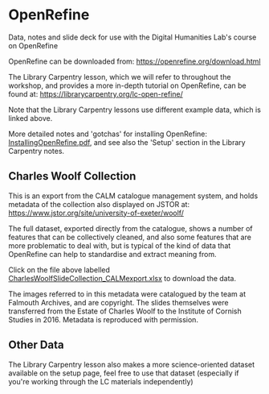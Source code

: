 # OpenRefine
Data, notes and slide deck for use with the Digital Humanities Lab's course on OpenRefine

OpenRefine can be downloaded from: https://openrefine.org/download.html

The Library Carpentry lesson, which we will refer to throughout the workshop, and provides a more in-depth tutorial on OpenRefine, can be found at:
https://librarycarpentry.org/lc-open-refine/

Note that the Library Carpentry lessons use different example data, which is linked above.

More detailed notes and 'gotchas' for installing OpenRefine: [InstallingOpenRefine.pdf](https://github.com/ExeterDigitalHumanities/openrefine/blob/main/InstallingOpenRefine.pdf), and see also the 'Setup' section in the Library Carpentry notes.

## Charles Woolf Collection
This is an export from the CALM catalogue management system, and holds metadata of the collection also displayed on JSTOR at: 
https://www.jstor.org/site/university-of-exeter/woolf/

The full dataset, exported directly from the catalogue, shows a number of features that can be collectively cleaned, and also some features that are more problematic to deal with, but is typical of the kind of data that OpenRefine can help to standardise and extract meaning from.

Click on the file above labelled [CharlesWoolfSlideCollection_CALMexport.xlsx](https://github.com/ExeterDigitalHumanities/openrefine/blob/main/CharlesWoolfSlideCollection_CALMexport.xlsx) to download the data.

The images referred to in this metadata were catalogued by the team at Falmouth Archives, and are copyright. The slides themselves were transferred from the Estate of Charles Woolf to the Institute of Cornish Studies in 2016. Metadata is reproduced with permission.

## Other Data
The Library Carpentry lesson also makes a more science-oriented dataset available on the setup page, feel free to use that dataset (especially if you're working through the LC materials independently) 
